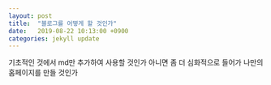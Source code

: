 ```yaml
---
layout: post
title:  "블로그를 어떻게 할 것인가"
date:   2019-08-22 10:13:00 +0900
categories: jekyll update
---
```

기초적인 것에서 md만 추가하여 사용할 것인가
아니면 좀 더 심화적으로 들어가 나만의 홈페이지를 만들 것인가